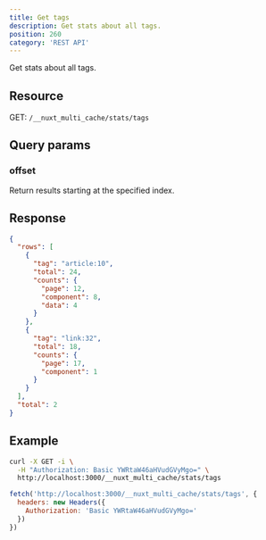 ```yaml
---
title: Get tags
description: Get stats about all tags.
position: 260
category: 'REST API'
---
```


<p className="lead">
Get stats about all tags.
</p>

## Resource
GET: `/__nuxt_multi_cache/stats/tags`

## Query params

### offset

Return results starting at the specified index.

## Response

```json
{
  "rows": [
    {
      "tag": "article:10",
      "total": 24,
      "counts": {
        "page": 12,
        "component": 8,
        "data": 4
      }
    },
    {
      "tag": "link:32",
      "total": 18,
      "counts": {
        "page": 17,
        "component": 1
      }
    }
  ],
  "total": 2
}
```

## Example

<code-group>
<code-block label="cURL" active>

```bash
curl -X GET -i \
  -H "Authorization: Basic YWRtaW46aHVudGVyMgo=" \
  http://localhost:3000/__nuxt_multi_cache/stats/tags
```

</code-block>

<code-block label="node-fetch">

```javascript
fetch('http://localhost:3000/__nuxt_multi_cache/stats/tags', {
  headers: new Headers({
    Authorization: 'Basic YWRtaW46aHVudGVyMgo='
  })
})
```

</code-block>

</code-group>


